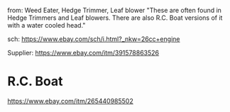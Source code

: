 from: Weed Eater, Hedge Trimmer, Leaf blower
"These are often found in Hedge Trimmers and Leaf blowers.
There are also R.C. Boat versions of it with a water cooled head."

sch: https://www.ebay.com/sch/i.html?_nkw=26cc+engine


Supplier:
https://www.ebay.com/itm/391578863526

# R.C. Boat
https://www.ebay.com/itm/265440985502
